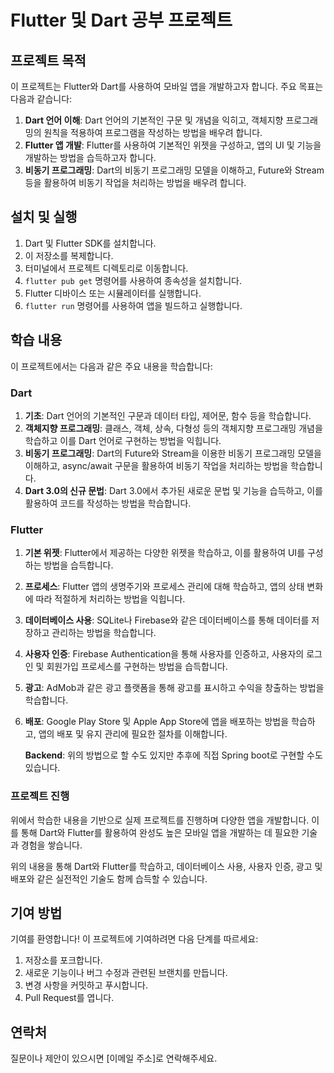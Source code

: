 # Flutter 및 Dart 공부 프로젝트

## 프로젝트 목적

이 프로젝트는 Flutter와 Dart를 사용하여 모바일 앱을 개발하고자 합니다. 주요 목표는 다음과 같습니다:

1. **Dart 언어 이해**: Dart 언어의 기본적인 구문 및 개념을 익히고, 객체지향 프로그래밍의 원칙을 적용하여 프로그램을 작성하는 방법을 배우려 합니다.
2. **Flutter 앱 개발**: Flutter를 사용하여 기본적인 위젯을 구성하고, 앱의 UI 및 기능을 개발하는 방법을 습득하고자 합니다.
3. **비동기 프로그래밍**: Dart의 비동기 프로그래밍 모델을 이해하고, Future와 Stream 등을 활용하여 비동기 작업을 처리하는 방법을 배우려 합니다.

## 설치 및 실행

1. Dart 및 Flutter SDK를 설치합니다.
2. 이 저장소를 복제합니다.
3. 터미널에서 프로젝트 디렉토리로 이동합니다.
4. `flutter pub get` 명령어를 사용하여 종속성을 설치합니다.
5. Flutter 디바이스 또는 시뮬레이터를 실행합니다.
6. `flutter run` 명령어를 사용하여 앱을 빌드하고 실행합니다.

## 학습 내용

이 프로젝트에서는 다음과 같은 주요 내용을 학습합니다:

### Dart

1. **기초**: Dart 언어의 기본적인 구문과 데이터 타입, 제어문, 함수 등을 학습합니다.
2. **객체지향 프로그래밍**: 클래스, 객체, 상속, 다형성 등의 객체지향 프로그래밍 개념을 학습하고 이를 Dart 언어로 구현하는 방법을 익힙니다.
3. **비동기 프로그래밍**: Dart의 Future와 Stream을 이용한 비동기 프로그래밍 모델을 이해하고, async/await 구문을 활용하여 비동기 작업을 처리하는 방법을 학습합니다.
4. **Dart 3.0의 신규 문법**: Dart 3.0에서 추가된 새로운 문법 및 기능을 습득하고, 이를 활용하여 코드를 작성하는 방법을 학습합니다.

### Flutter

1. **기본 위젯**: Flutter에서 제공하는 다양한 위젯을 학습하고, 이를 활용하여 UI를 구성하는 방법을 습득합니다.
2. **프로세스**: Flutter 앱의 생명주기와 프로세스 관리에 대해 학습하고, 앱의 상태 변화에 따라 적절하게 처리하는 방법을 익힙니다.
3. **데이터베이스 사용**: SQLite나 Firebase와 같은 데이터베이스를 통해 데이터를 저장하고 관리하는 방법을 학습합니다.
4. **사용자 인증**: Firebase Authentication을 통해 사용자를 인증하고, 사용자의 로그인 및 회원가입 프로세스를 구현하는 방법을 습득합니다.
5. **광고**: AdMob과 같은 광고 플랫폼을 통해 광고를 표시하고 수익을 창출하는 방법을 학습합니다.
6. **배포**: Google Play Store 및 Apple App Store에 앱을 배포하는 방법을 학습하고, 앱의 배포 및 유지 관리에 필요한 절차를 이해합니다.

    **Backend**: 위의 방법으로 할 수도 있지만 추후에 직접 Spring boot로 구현할 수도 있습니다.

### 프로젝트 진행

위에서 학습한 내용을 기반으로 실제 프로젝트를 진행하며 다양한 앱을 개발합니다. 이를 통해 Dart와 Flutter를 활용하여 완성도 높은 모바일 앱을 개발하는 데 필요한 기술과 경험을 쌓습니다.

위의 내용을 통해 Dart와 Flutter를 학습하고, 데이터베이스 사용, 사용자 인증, 광고 및 배포와 같은 실전적인 기술도 함께 습득할 수 있습니다.


## 기여 방법

기여를 환영합니다! 이 프로젝트에 기여하려면 다음 단계를 따르세요:

1. 저장소를 포크합니다.
2. 새로운 기능이나 버그 수정과 관련된 브랜치를 만듭니다.
3. 변경 사항을 커밋하고 푸시합니다.
4. Pull Request를 엽니다.

## 연락처

질문이나 제안이 있으시면 [이메일 주소]로 연락해주세요.
